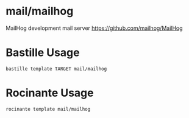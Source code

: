 # mail/mailhog
MailHog development mail server
https://github.com/mailhog/MailHog

# Bastille Usage
```shell
bastille template TARGET mail/mailhog
```

# Rocinante Usage
```shell
rocinante template mail/mailhog
```
